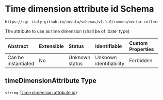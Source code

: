 # Time dimension attribute id Schema

```txt
https://cgi-italy.github.io/insula/schemas/v1.1.0/common/vector-collection.schema.json#/properties/timeDimensionAttribute
```

The attribute to use as time dimension (shall be of 'date' type)

| Abstract            | Extensible | Status         | Identifiable            | Custom Properties | Additional Properties | Access Restrictions | Defined In                                                                                             |
| :------------------ | :--------- | :------------- | :---------------------- | :---------------- | :-------------------- | :------------------ | :----------------------------------------------------------------------------------------------------- |
| Can be instantiated | No         | Unknown status | Unknown identifiability | Forbidden         | Allowed               | none                | [vector-collection.schema.json\*](schemas/common/vector-collection.schema.json) |

## timeDimensionAttribute Type

`string` ([Time dimension attribute id](vector-collection-properties-time-dimension-attribute-id.md))
